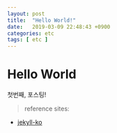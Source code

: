 ```yaml
---
layout: post
title:  "Hello World!"
date:   2019-03-09 22:48:43 +0900
categories: etc
tags: [ etc ]
---
```

# Hello World
첫번째, 포스팅!

> reference sites:  
* [jekyll-ko]

[jekyll-ko]: http://jekyllrb-ko.github.io "jekyll 한국어 번역 사이트"